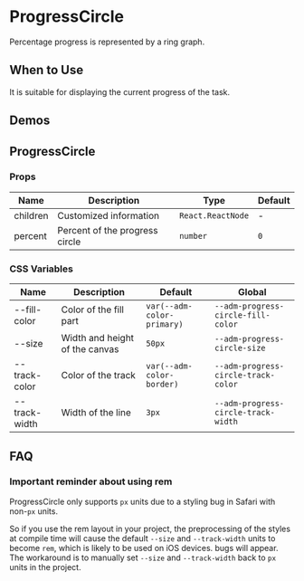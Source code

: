 # ProgressCircle

Percentage progress is represented by a ring graph.

## When to Use

It is suitable for displaying the current progress of the task.

## Demos

<code src="./demos/demo1.tsx"></code>

## ProgressCircle

### Props

| Name     | Description                    | Type              | Default |
| -------- | ------------------------------ | ----------------- | ------- |
| children | Customized information         | `React.ReactNode` | -       |
| percent  | Percent of the progress circle | `number`          | `0`     |

### CSS Variables

| Name | Description | Default | Global |
| --- | --- | --- | --- |
| --fill-color | Color of the fill part | `var(--adm-color-primary)` | `--adm-progress-circle-fill-color` |
| --size | Width and height of the canvas | `50px` | `--adm-progress-circle-size` |
| --track-color | Color of the track | `var(--adm-color-border)` | `--adm-progress-circle-track-color` |
| --track-width | Width of the line | `3px` | `--adm-progress-circle-track-width` |

## FAQ

### Important reminder about using rem

ProgressCircle only supports `px` units due to a styling bug in Safari with non-`px` units.

So if you use the rem layout in your project, the preprocessing of the styles at compile time will cause the default `--size` and `--track-width` units to become `rem`, which is likely to be used on iOS devices. bugs will appear. The workaround is to manually set `--size` and `--track-width` back to `px` units in the project.
